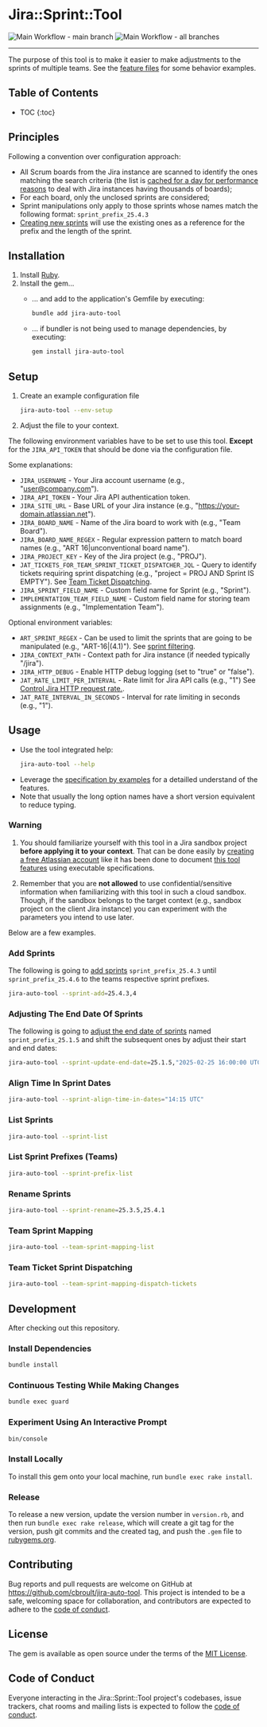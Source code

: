 # Jira::Sprint::Tool

![Main Workflow - main branch](https://github.com/cbroult/jira-auto-tool/actions/workflows/main.yml/badge.svg?branch=main&label=Ruby%20-%20main%20branch)
![Main Workflow - all branches](https://github.com/cbroult/jira-auto-tool/actions/workflows/main.yml/badge.svg?label=Ruby%20-%20all%20branches)

****
The purpose of this tool is to make it easier to make adjustments to the sprints of multiple teams.
See the [feature files](./features) for some behavior examples.

## Table of Contents

<!-- Generated using jekyll-toc -->

* TOC
  {:toc}

## Principles

Following a convention over configuration approach:
* All Scrum boards from the Jira instance are scanned to identify the ones matching the search criteria 
(the list is [cached for a day for performance reasons](./features/cache_boards.feature) to deal with Jira 
instances having thousands of boards);
* For each board, only the unclosed sprints are considered;
* Sprint manipulations only apply to those sprints whose names match the following format: `sprint_prefix_25.4.3`
* [Creating new sprints](./features/create_sprints_using_existing_ones_as_reference.feature) 
will use the existing ones as a reference for the prefix and the length of the sprint.

## Installation

1. Install [Ruby](https://www.ruby-lang.org/en/downloads/).
1. Install the gem...
   * ... and add to the application's Gemfile by executing:

     ```bash
     bundle add jira-auto-tool
     ```
     
   * ... if bundler is not being used to manage dependencies, by executing:
     
     ```bash
     gem install jira-auto-tool
     ```

## Setup

1. Create an example configuration file
   ```bash
   jira-auto-tool --env-setup
   ```
2. Adjust the file to your context. 

The following environment variables have to be set to use this tool. **Except** for the `JIRA_API_TOKEN` that should 
be done via the configuration file.

Some explanations:

- `JIRA_USERNAME` - Your Jira account username (e.g., "user@company.com").
- `JIRA_API_TOKEN` - Your Jira API authentication token.
- `JIRA_SITE_URL` - Base URL of your Jira instance (e.g., "https://your-domain.atlassian.net").
- `JIRA_BOARD_NAME` - Name of the Jira board to work with (e.g., "Team Board").
- `JIRA_BOARD_NAME_REGEX` - Regular expression pattern to match board names (e.g., "ART 16|unconventional board name").
- `JIRA_PROJECT_KEY` - Key of the Jira project (e.g., "PROJ").
- `JAT_TICKETS_FOR_TEAM_SPRINT_TICKET_DISPATCHER_JQL` - Query to identify tickets requiring sprint dispatching 
(e.g., "project = PROJ AND Sprint IS EMPTY"). 
See [Team Ticket Dispatching](./features/assign_tickets_to_team_sprints.feature).
- `JIRA_SPRINT_FIELD_NAME` - Custom field name for Sprint (e.g., "Sprint").
- `IMPLEMENTATION_TEAM_FIELD_NAME` - Custom field name for storing team assignments (e.g., "Implementation Team").

Optional environment variables:

- `ART_SPRINT_REGEX` - Can be used to limit the sprints that are going to be manipulated (e.g., "ART-16|(4\.1)"). 
See [sprint filtering](./features/sprint_filtering.feature).
- `JIRA_CONTEXT_PATH` - Context path for Jira instance (if needed typically "/jira").
- `JIRA_HTTP_DEBUG` - Enable HTTP debug logging (set to "true" or "false").
- `JAT_RATE_LIMIT_PER_INTERVAL` - Rate limit for Jira API calls (e.g., "1") 
See [Control Jira HTTP request rate.](./features/control_http_request_rate_limit.feature).
- `JAT_RATE_INTERVAL_IN_SECONDS` - Interval for rate limiting in seconds (e.g., "1").

## Usage

* Use the tool integrated help: 
  ```bash
  jira-auto-tool --help
  ```
* Leverage the [specification by examples](./features) for a detailled understand of the features.
* Note that usually the long option names have a short version equivalent to reduce typing.

### Warning

1. You should familiarize yourself with this tool in a Jira sandbox project **before applying it to your context**.
   That can be done easily by [creating a free Atlassian account](https://www.atlassian.com/software)
   like it has been done to document [this tool features](./features) using executable specifications.

1. Remember that you are **not allowed** to use confidential/sensitive information when familiarizing with this tool
   in such a cloud sandbox. Though, if the sandbox belongs to the target context
   (e.g., sandbox project on the client Jira instance) you can experiment with the parameters you intend to use later.

Below are a few examples.

### Add Sprints

The following is going to [add sprints](./features/create_sprints_using_existing_ones_as_reference.feature) 
`sprint_prefix_25.4.3` until `sprint_prefix_25.4.6` 
to the teams respective sprint prefixes. 
```bash
jira-auto-tool --sprint-add=25.4.3,4
```

### Adjusting The End Date Of Sprints

The following is going to 
[adjust the end date of sprints](./features/update_sprint_end_date_and_shift_following_ones.feature) 
named `sprint_prefix_25.1.5` and shift the subsequent ones by adjust their start and end dates: 
```bash
jira-auto-tool --sprint-update-end-date=25.1.5,"2025-02-25 16:00:00 UTC"
```

### Align Time In Sprint Dates

````bash
jira-auto-tool --sprint-align-time-in-dates="14:15 UTC"
````

### List Sprints

```bash
jira-auto-tool --sprint-list
```

### List Sprint Prefixes (Teams)

```bash
jira-auto-tool --sprint-prefix-list
```

### Rename Sprints

```bash
jira-auto-tool --sprint-rename=25.3.5,25.4.1
```

### Team Sprint Mapping

```bash
jira-auto-tool --team-sprint-mapping-list
```

### Team Ticket Sprint Dispatching

```bash
jira-auto-tool --team-sprint-mapping-dispatch-tickets
```

## Development

After checking out this repository.

### Install Dependencies

```bash
bundle install
```

### Continuous Testing While Making Changes

```bash
bundle exec guard
```

### Experiment Using An Interactive Prompt

```bash
bin/console
```
 
### Install Locally

To install this gem onto your local machine, run `bundle exec rake install`.

### Release

To release a new version, update the version number in `version.rb`, and then run `bundle exec rake release`, which will create a git tag for the version, push git commits and the created tag, and push the `.gem` file to [rubygems.org](https://rubygems.org).

## Contributing

Bug reports and pull requests are welcome on GitHub at https://github.com/cbroult/jira-auto-tool. This project is intended to be a safe, welcoming space for collaboration, and contributors are expected to adhere to the [code of conduct](https://github.com/[USERNAME]/jira-auto-tool/blob/master/CODE_OF_CONDUCT.md).

## License

The gem is available as open source under the terms of the [MIT License](https://opensource.org/licenses/MIT).

## Code of Conduct

Everyone interacting in the Jira::Sprint::Tool project's codebases, issue trackers, chat rooms and mailing lists is expected to follow the [code of conduct](https://github.com/[USERNAME]/jira-auto-tool/blob/master/CODE_OF_CONDUCT.md).
